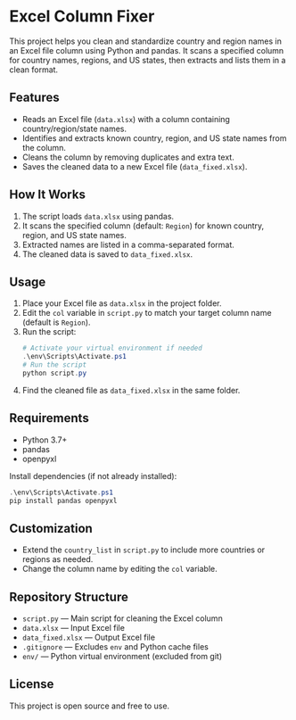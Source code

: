 # Excel Column Fixer

This project helps you clean and standardize country and region names in an Excel file column using Python and pandas. It scans a specified column for country names, regions, and US states, then extracts and lists them in a clean format.

## Features
- Reads an Excel file (`data.xlsx`) with a column containing country/region/state names.
- Identifies and extracts known country, region, and US state names from the column.
- Cleans the column by removing duplicates and extra text.
- Saves the cleaned data to a new Excel file (`data_fixed.xlsx`).

## How It Works
1. The script loads `data.xlsx` using pandas.
2. It scans the specified column (default: `Region`) for known country, region, and US state names.
3. Extracted names are listed in a comma-separated format.
4. The cleaned data is saved to `data_fixed.xlsx`.

## Usage
1. Place your Excel file as `data.xlsx` in the project folder.
2. Edit the `col` variable in `script.py` to match your target column name (default is `Region`).
3. Run the script:
   ```powershell
   # Activate your virtual environment if needed
   .\env\Scripts\Activate.ps1
   # Run the script
   python script.py
   ```
4. Find the cleaned file as `data_fixed.xlsx` in the same folder.

## Requirements
- Python 3.7+
- pandas
- openpyxl

Install dependencies (if not already installed):
```powershell
.\env\Scripts\Activate.ps1
pip install pandas openpyxl
```

## Customization
- Extend the `country_list` in `script.py` to include more countries or regions as needed.
- Change the column name by editing the `col` variable.

## Repository Structure
- `script.py` — Main script for cleaning the Excel column
- `data.xlsx` — Input Excel file
- `data_fixed.xlsx` — Output Excel file
- `.gitignore` — Excludes `env` and Python cache files
- `env/` — Python virtual environment (excluded from git)

## License
This project is open source and free to use.

